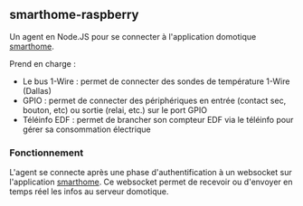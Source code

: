 ## smarthome-raspberry

Un agent en Node.JS pour se connecter à l'application domotique [smarthome](https://www.jdevops.com/smarthome).  

Prend en charge :
* Le bus 1-Wire : permet de connecter des sondes  de température 1-Wire (Dallas)
* GPIO : permet de connecter des périphériques en entrée (contact sec, bouton, etc) ou sortie (relai, etc.) sur le port GPIO
* Téléinfo EDF : permet de brancher son compteur EDF via le téléinfo pour gérer sa consommation électrique

### Fonctionnement

L'agent se connecte après une phase d'authentification à un websocket sur l'application [smarthome](https://www.jdevops.com/smarthome). Ce websocket permet de recevoir ou d'envoyer en temps réel les infos au serveur domotique.
